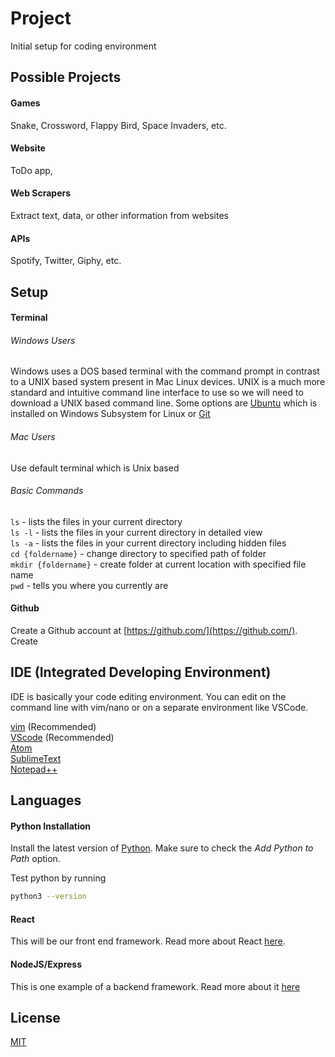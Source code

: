 # Project

Initial setup for coding environment

## Possible Projects
#### Games
Snake, Crossword, Flappy Bird, Space Invaders, etc.

#### Website
ToDo app, 

#### Web Scrapers
Extract text, data, or other information from websites 

#### APIs
Spotify, Twitter, Giphy, etc.


## Setup
#### Terminal 

###### Windows Users
Windows uses a DOS based terminal with the command prompt in contrast to a UNIX based system present in Mac Linux devices. UNIX is a much more standard and intuitive command line interface to use so we will need to download a UNIX based command line. Some options are [Ubuntu](https://ubuntu.com/tutorials/ubuntu-on-windows#1-overview) which is installed on Windows Subsystem for Linux or [Git](https://git-scm.com/downloads)

###### Mac Users
Use default terminal which is Unix based

###### Basic Commands
`ls` - lists the files in your current directory  
`ls -l` - lists the files in your current directory in detailed view  
`ls -a` - lists the files in your current directory including hidden files  
`cd {foldername}` - change directory to specified path of folder  
`mkdir {foldername}` - create folder at current location with specified file name  
`pwd` - tells you where you currently are  


#### Github 
Create a Github account at [https://github.com/](https://github.com/). Create

## IDE (Integrated Developing Environment)
IDE is basically your code editing environment. You can edit on the command line with vim/nano or on a separate environment like VSCode.  

[vim](https://www.vim.org/) (Recommended)  
[VScode](https://code.visualstudio.com/) (Recommended)  
[Atom](https://atom.io/)  
[SublimeText](https://www.sublimetext.com/)  
[Notepad++](https://notepad-plus-plus.org/downloads/)

## Languages
#### Python Installation

Install the latest version of [Python](https://www.python.org/downloads/). Make sure to check the *Add Python to Path* option.

Test python by running 
```bash
python3 --version
```

#### React
This will be our front end framework. Read more about React [here](https://reactjs.org/).

#### NodeJS/Express
This is one example of a backend framework. Read more about it [here](https://nodejs.org/en/)

## License
[MIT](https://choosealicense.com/licenses/mit/)
